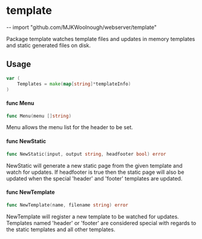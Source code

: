 # template
--
    import "github.com/MJKWoolnough/webserver/template"

Package template watches template files and updates in memory templates and
static generated files on disk.

## Usage

```go
var (
	Templates = make(map[string]*templateInfo)
)
```

#### func  Menu

```go
func Menu(menu []string)
```
Menu allows the menu list for the header to be set.

#### func  NewStatic

```go
func NewStatic(input, output string, headfooter bool) error
```
NewStatic will generate a new static page from the given template and watch for
updates. If headfooter is true then the static page will also be updated when
the special 'header' and 'footer' templates are updated.

#### func  NewTemplate

```go
func NewTemplate(name, filename string) error
```
NewTemplate will register a new template to be watched for updates. Templates
named 'header' or 'footer' are considered special with regards to the static
templates and all other templates.
